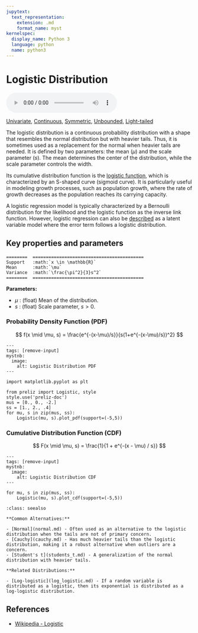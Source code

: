 ```yaml
---
jupytext:
  text_representation:
    extension: .md
    format_name: myst
kernelspec:
  display_name: Python 3
  language: python
  name: python3
---
```

# Logistic Distribution

<audio controls> <source src="../../_static/logistic.mp3" type="audio/mpeg"> This browser cannot play the pronunciation audio file for this distribution. </audio>

[Univariate](../../gallery_tags.rst#univariate), [Continuous](../../gallery_tags.rst#continuous), [Symmetric](../../gallery_tags.rst#symmetric), [Unbounded](../../gallery_tags.rst#unbounded), [Light-tailed](../../gallery_tags.rst#light-tailed)

The logistic distribution is a continuous probability distribution with a shape that resembles the normal distribution but with heavier tails. Thus, it is sometimes used as a replacement for the normal when heavier tails are needed. It is defined by two parameters: the mean ($\mu$) and the scale parameter ($s$). The mean determines the center of the distribution, while the scale parameter controls the width.

Its cumulative distribution function is the [logistic function](https://en.wikipedia.org/wiki/Logistic_function), which is characterized by an S-shaped curve (sigmoid curve). It is particularly useful in modeling growth processes, such as population growth, where the rate of growth decreases as the population reaches its carrying capacity. 

A logistic regression model is typically characterized by a Bernoulli distribution for the likelihood and the logistic function as the inverse link function. However, logistic regression can also be [described](https://en.wikipedia.org/wiki/Logistic_distribution#Logistic_regression) as a latent variable model where the error term follows a logistic distribution.

## Key properties and parameters

```{eval-rst}
========  ==========================================
Support   :math:`x \in \mathbb{R}`
Mean      :math:`\mu`
Variance  :math:`\frac{\pi^2}{3}s^2`
========  ==========================================
```

**Parameters:**

- $\mu$ : (float) Mean of the distribution.
- $s$ : (float) Scale parameter, $s > 0$.

### Probability Density Function (PDF)

$$
f(x \mid \mu, s) = 
\frac{e^{-(x-\mu)/s}}{s(1+e^{-(x-\mu)/s})^2}
$$

```{code-cell}
---
tags: [remove-input]
mystnb:
  image:
    alt: Logistic Distribution PDF
---

import matplotlib.pyplot as plt

from preliz import Logistic, style
style.use('preliz-doc')
mus = [0., 0., -2.]
ss = [1., 2., .4]
for mu, s in zip(mus, ss):
    Logistic(mu, s).plot_pdf(support=(-5,5))
```

### Cumulative Distribution Function (CDF)

$$
F(x \mid \mu, s) = \frac{1}{1 + e^{-(x - \mu) / s}}
$$

```{code-cell}
---
tags: [remove-input]
mystnb:
  image:
    alt: Logistic Distribution CDF
---

for mu, s in zip(mus, ss):
    Logistic(mu, s).plot_cdf(support=(-5,5))
```

```{seealso}
:class: seealso

**Common Alternatives:**

- [Normal](normal.md) - Often used as an alternative to the logistic distribution when the tails are not of primary concern.
- [Cauchy](cauchy.md) - Has much heavier tails than the logistic distribution, making it a robust alternative when outliers are a concern.
- [Student's t](students_t.md) - A generalization of the normal distribution with heavier tails.

**Related Distributions:**

- [Log-logistic](log_logistic.md) - If a random variable is distributed as a logistic, then its exponential is distributed as a log-logistic distribution.
```

## References

- [Wikipedia - Logistic](https://en.wikipedia.org/wiki/Logistic_distribution)